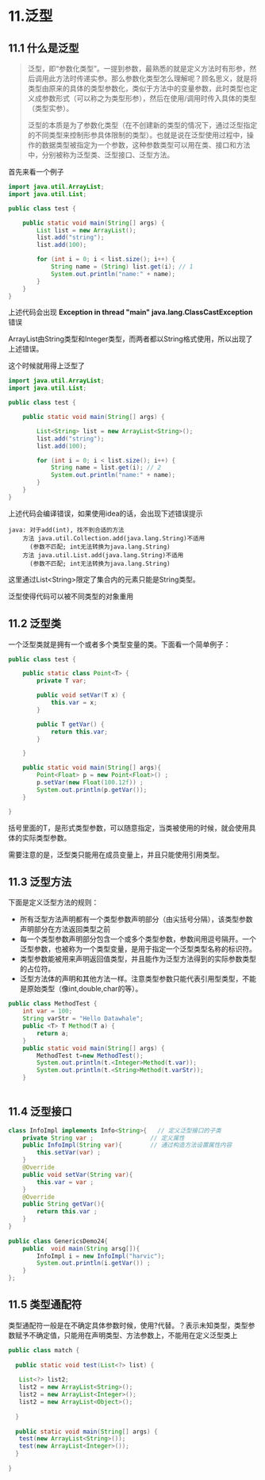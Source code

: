 # 11.泛型

## 11.1 什么是泛型

> 泛型，即“参数化类型”。一提到参数，最熟悉的就是定义方法时有形参，然后调用此方法时传递实参。那么参数化类型怎么理解呢？顾名思义，就是将类型由原来的具体的类型参数化，类似于方法中的变量参数，此时类型也定义成参数形式（可以称之为类型形参），然后在使用/调用时传入具体的类型（类型实参）。
>
> 泛型的本质是为了参数化类型（在不创建新的类型的情况下，通过泛型指定的不同类型来控制形参具体限制的类型）。也就是说在泛型使用过程中，操作的数据类型被指定为一个参数，这种参数类型可以用在类、接口和方法中，分别被称为泛型类、泛型接口、泛型方法。



首先来看一个例子

```java
import java.util.ArrayList;
import java.util.List;

public class test {

    public static void main(String[] args) {
        List list = new ArrayList();
        list.add("string");
        list.add(100);

        for (int i = 0; i < list.size(); i++) {
            String name = (String) list.get(i); // 1
            System.out.println("name:" + name);
        }
    }
}
```

上述代码会出现 **Exception in thread "main" java.lang.ClassCastException** 错误

ArrayList由String类型和Integer类型，而两者都以String格式使用，所以出现了上述错误。

这个时候就用得上泛型了

```java
import java.util.ArrayList;
import java.util.List;

public class test {

    public static void main(String[] args) {

        List<String> list = new ArrayList<String>();
        list.add("string");
        list.add(100);   

        for (int i = 0; i < list.size(); i++) {
            String name = list.get(i); // 2
            System.out.println("name:" + name);
        }
    }
}
```

上述代码会编译错误，如果使用idea的话，会出现下述错误提示

```
java: 对于add(int), 找不到合适的方法
    方法 java.util.Collection.add(java.lang.String)不适用
      (参数不匹配; int无法转换为java.lang.String)
    方法 java.util.List.add(java.lang.String)不适用
      (参数不匹配; int无法转换为java.lang.String)
```

这里通过List\<String\>限定了集合内的元素只能是String类型。

泛型使得代码可以被不同类型的对象重用



## 11.2 泛型类

一个泛型类就是拥有一个或者多个类型变量的类。下面看一个简单例子：

```java
public class test {

    public static class Point<T> {
        private T var;

        public void setVar(T x) {
            this.var = x;
        }

        public T getVar() {
            return this.var;
        }

    }

    public static void main(String[] args){
        Point<Float> p = new Point<Float>() ;
        p.setVar(new Float(100.12f)) ;
        System.out.println(p.getVar());
    }

}
```

括号里面的T，是形式类型参数，可以随意指定，当类被使用的时候，就会使用具体的实际类型参数。

需要注意的是，泛型类只能用在成员变量上，并且只能使用引用类型。



## 11.3 泛型方法

下面是定义泛型方法的规则：

- 所有泛型方法声明都有一个类型参数声明部分（由尖括号分隔），该类型参数声明部分在方法返回类型之前
- 每一个类型参数声明部分包含一个或多个类型参数，参数间用逗号隔开。一个泛型参数，也被称为一个类型变量，是用于指定一个泛型类型名称的标识符。
- 类型参数能被用来声明返回值类型，并且能作为泛型方法得到的实际参数类型的占位符。
- 泛型方法体的声明和其他方法一样。注意类型参数只能代表引用型类型，不能是原始类型（像int,double,char的等）。



```java
public class MethodTest {
	int var = 100;
    String varStr = "Hello Datawhale";
	public <T> T Method(T a) {
		return a;
	}
	public static void main(String[] args) {
		MethodTest t=new MethodTest();
		System.out.println(t.<Integer>Method(t.var));
		System.out.println(t.<String>Method(t.varStr));
	}
 

```



## 11.4 泛型接口



```java
class InfoImpl implements Info<String>{   // 定义泛型接口的子类  
    private String var ;                // 定义属性  
    public InfoImpl(String var){        // 通过构造方法设置属性内容  
        this.setVar(var) ;  
    }  
    @Override  
    public void setVar(String var){  
        this.var = var ;  
    }  
    @Override  
    public String getVar(){  
        return this.var ;  
    }  
}  
  
public class GenericsDemo24{  
    public  void main(String arsg[]){  
        InfoImpl i = new InfoImpl("harvic");  
        System.out.println(i.getVar()) ;  
    }  
};  

```



## 11.5 类型通配符

类型通配符一般是在不确定具体参数时候，使用?代替。？表示未知类型，类型参数赋予不确定值，只能用在声明类型、方法参数上，不能用在定义泛型类上

```java
public class match {
 
  public static void test(List<?> list) {
 
   List<?> list2; 
   list2 = new ArrayList<String>();
   list2 = new ArrayList<Integer>();
   list2 = new ArrayList<Object>();
 
  }
 
  public static void main(String[] args) {
   test(new ArrayList<String>());
   test(new ArrayList<Integer>());
  }
 
}

```



